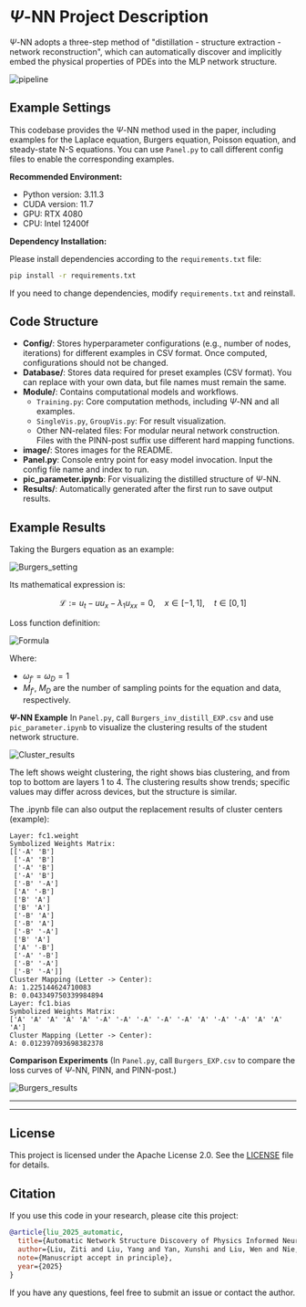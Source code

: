 # $\Psi$-NN Project Description

$\Psi$-NN adopts a three-step method of "distillation - structure extraction - network reconstruction", which can automatically discover and implicitly embed the physical properties of PDEs into the MLP network structure.

![pipeline](image/README/pipeline.png "Pipeline")

## Example Settings

This codebase provides the $\Psi$-NN method used in the paper, including examples for the Laplace equation, Burgers equation, Poisson equation, and steady-state N-S equations. You can use `Panel.py` to call different config files to enable the corresponding examples.

**Recommended Environment:**

- Python version: 3.11.3
- CUDA version: 11.7
- GPU: RTX 4080
- CPU: Intel 12400f

**Dependency Installation:**

Please install dependencies according to the `requirements.txt` file:

```bash
pip install -r requirements.txt
```

If you need to change dependencies, modify `requirements.txt` and reinstall.

## Code Structure

- **Config/**: Stores hyperparameter configurations (e.g., number of nodes, iterations) for different examples in CSV format. Once computed, configurations should not be changed.
- **Database/**: Stores data required for preset examples (CSV format). You can replace with your own data, but file names must remain the same.
- **Module/**: Contains computational models and workflows.
  - `Training.py`: Core computation methods, including $\Psi$-NN and all examples.
  - `SingleVis.py`, `GroupVis.py`: For result visualization.
  - Other NN-related files: For modular neural network construction. Files with the PINN-post suffix use different hard mapping functions.
- **image/**: Stores images for the README.
- **Panel.py**: Console entry point for easy model invocation. Input the config file name and index to run.
- **pic_parameter.ipynb**: For visualizing the distilled structure of $\Psi$-NN.
- **Results/**: Automatically generated after the first run to save output results.

## Example Results

Taking the Burgers equation as an example:

![Burgers_setting](image/README/burgers_exact_sample.png "Burgers setting")

Its mathematical expression is:

$$
\mathcal{L}:= u_t - u u_x - \lambda_1 u_{xx} = 0, \quad x \in [-1, 1], \quad t \in [0, 1]
$$

Loss function definition:

![Formula](image/README/formula.png)

<!-- $$
\begin{aligned}
    & MSE = \omega_{f'} MSE_{f'} + \omega_{D} MSE_D \\
    & \omega_{f'} = \omega_D = 1 \\
    & MSE_{f'} = \frac{1}{M_{f'}} \sum_{i=1}^{M_{f'}} \left| \tilde{u}_t^i - \tilde{u}^i \tilde{u}_x^i - \lambda_1 \tilde{u}_{xx}^i \right|^2 \\
    & MSE_D = \frac{1}{M_D} \sum_{i=1}^{M_D} \left| \tilde{u}^i - \check{u}^i \right|^2
\end{aligned}
$$ -->

Where:

- $\omega_{f'} = \omega_D = 1$
- $M_{f'}$, $M_D$ are the number of sampling points for the equation and data, respectively.

**$\Psi$-NN Example**
In `Panel.py`, call `Burgers_inv_distill_EXP.csv` and use `pic_parameter.ipynb` to visualize the clustering results of the student network structure.

![Cluster_results](image/README/k=0_cluster.png "cluster results")

The left shows weight clustering, the right shows bias clustering, and from top to bottom are layers 1 to 4. The clustering results show trends; specific values may differ across devices, but the structure is similar.

The .ipynb file can also output the replacement results of cluster centers (example):

```
Layer: fc1.weight
Symbolized Weights Matrix:
[['-A' 'B']
 ['-A' 'B']
 ['-A' 'B']
 ['-A' 'B']
 ['-B' '-A']
 ['A' '-B']
 ['B' 'A']
 ['B' 'A']
 ['-B' 'A']
 ['-B' 'A']
 ['-B' '-A']
 ['B' 'A']
 ['A' '-B']
 ['-A' '-B']
 ['-B' '-A']
 ['-B' '-A']]
Cluster Mapping (Letter -> Center):
A: 1.225144624710083
B: 0.043349750339984894
Layer: fc1.bias
Symbolized Weights Matrix:
['A' 'A' 'A' 'A' 'A' '-A' '-A' '-A' '-A' '-A' 'A' '-A' '-A' 'A' 'A' 'A']
Cluster Mapping (Letter -> Center):
A: 0.012397093698382378
```

**Comparison Experiments**
(In `Panel.py`, call `Burgers_EXP.csv` to compare the loss curves of $\Psi$-NN, PINN, and PINN-post.)

![Burgers_results](image/README/Burgers_inv_comp_loss_comparison.png "Burgers_results")

---

---

## License

This project is licensed under the Apache License 2.0. See the [LICENSE](./LICENSE) file for details.

## Citation

If you use this code in your research, please cite this project:

```bibtex
@article{liu_2025_automatic,
  title={Automatic Network Structure Discovery of Physics Informed Neural Networks via Knowledge Distillation},
  author={Liu, Ziti and Liu, Yang and Yan, Xunshi and Liu, Wen and Nie, Han and Guo, Shuaiqi and Zhang, Chen-an},
  note={Manuscript accept in principle},
  year={2025}
}
```

If you have any questions, feel free to submit an issue or contact the author.
